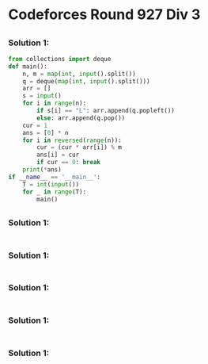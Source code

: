 # Codeforces Round 927 Div 3

## 

### Solution 1: 

```py
from collections import deque
def main():
    n, m = map(int, input().split())
    q = deque(map(int, input().split()))
    arr = []
    s = input()
    for i in range(n):
        if s[i] == "L": arr.append(q.popleft())
        else: arr.append(q.pop())
    cur = 1
    ans = [0] * n
    for i in reversed(range(n)):
        cur = (cur * arr[i]) % m
        ans[i] = cur
        if cur == 0: break
    print(*ans)
if __name__ == '__main__':
    T = int(input())
    for _ in range(T):
        main()
```

## 

### Solution 1: 

```py

```

## 

### Solution 1: 

```py

```

## 

### Solution 1: 

```py

```

## 

### Solution 1: 

```py

```

## 

### Solution 1: 

```py

```

